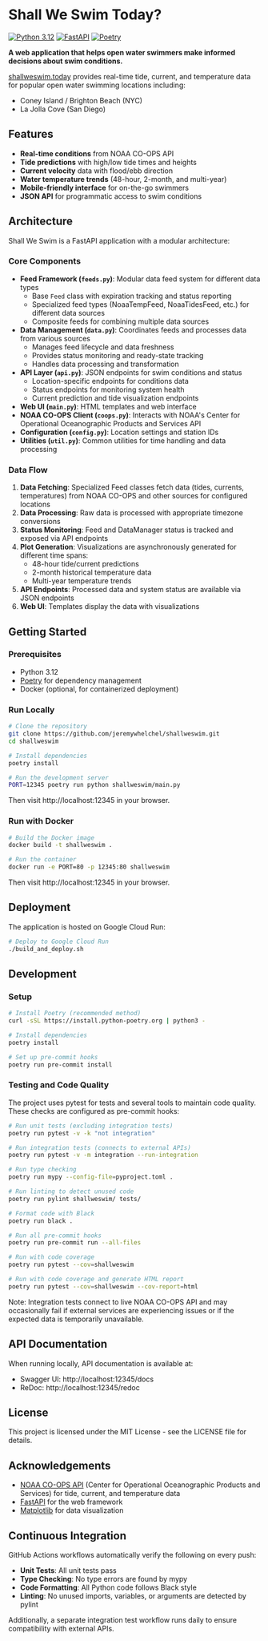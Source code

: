 # Shall We Swim Today?

[![Python 3.12](https://img.shields.io/badge/python-3.12-blue.svg)](https://www.python.org/downloads/)
[![FastAPI](https://img.shields.io/badge/FastAPI-0.115+-green.svg)](https://fastapi.tiangolo.com/)
[![Poetry](https://img.shields.io/badge/Poetry-Managed-blueviolet)](https://python-poetry.org/)

**A web application that helps open water swimmers make informed decisions about swim conditions.**

[shallweswim.today](https://shallweswim.today) provides real-time tide, current, and temperature data for popular open water swimming locations including:

- Coney Island / Brighton Beach (NYC)
- La Jolla Cove (San Diego)

## Features

- **Real-time conditions** from NOAA CO-OPS API
- **Tide predictions** with high/low tide times and heights
- **Current velocity** data with flood/ebb direction
- **Water temperature trends** (48-hour, 2-month, and multi-year)
- **Mobile-friendly interface** for on-the-go swimmers
- **JSON API** for programmatic access to swim conditions

## Architecture

Shall We Swim is a FastAPI application with a modular architecture:

### Core Components

- **Feed Framework (`feeds.py`)**: Modular data feed system for different data types
  - Base `Feed` class with expiration tracking and status reporting
  - Specialized feed types (NoaaTempFeed, NoaaTidesFeed, etc.) for different data sources
  - Composite feeds for combining multiple data sources
- **Data Management (`data.py`)**: Coordinates feeds and processes data from various sources
  - Manages feed lifecycle and data freshness
  - Provides status monitoring and ready-state tracking
  - Handles data processing and transformation
- **API Layer (`api.py`)**: JSON endpoints for swim conditions and status
  - Location-specific endpoints for conditions data
  - Status endpoints for monitoring system health
  - Current prediction and tide visualization endpoints
- **Web UI (`main.py`)**: HTML templates and web interface
- **NOAA CO-OPS Client (`coops.py`)**: Interacts with NOAA's Center for Operational Oceanographic Products and Services API
- **Configuration (`config.py`)**: Location settings and station IDs
- **Utilities (`util.py`)**: Common utilities for time handling and data processing

### Data Flow

1. **Data Fetching**: Specialized Feed classes fetch data (tides, currents, temperatures) from NOAA CO-OPS and other sources for configured locations
2. **Data Processing**: Raw data is processed with appropriate timezone conversions
3. **Status Monitoring**: Feed and DataManager status is tracked and exposed via API endpoints
4. **Plot Generation**: Visualizations are asynchronously generated for different time spans:
   - 48-hour tide/current predictions
   - 2-month historical temperature data
   - Multi-year temperature trends
5. **API Endpoints**: Processed data and system status are available via JSON endpoints
6. **Web UI**: Templates display the data with visualizations

## Getting Started

### Prerequisites

- Python 3.12
- [Poetry](https://python-poetry.org/) for dependency management
- Docker (optional, for containerized deployment)

### Run Locally

```bash
# Clone the repository
git clone https://github.com/jeremywhelchel/shallweswim.git
cd shallweswim

# Install dependencies
poetry install

# Run the development server
PORT=12345 poetry run python shallweswim/main.py
```

Then visit http://localhost:12345 in your browser.

### Run with Docker

```bash
# Build the Docker image
docker build -t shallweswim .

# Run the container
docker run -e PORT=80 -p 12345:80 shallweswim
```

Then visit http://localhost:12345 in your browser.

## Deployment

The application is hosted on Google Cloud Run:

```bash
# Deploy to Google Cloud Run
./build_and_deploy.sh
```

## Development

### Setup

```bash
# Install Poetry (recommended method)
curl -sSL https://install.python-poetry.org | python3 -

# Install dependencies
poetry install

# Set up pre-commit hooks
poetry run pre-commit install
```

### Testing and Code Quality

The project uses pytest for tests and several tools to maintain code quality. These checks are configured as pre-commit hooks:

```bash
# Run unit tests (excluding integration tests)
poetry run pytest -v -k "not integration"

# Run integration tests (connects to external APIs)
poetry run pytest -v -m integration --run-integration

# Run type checking
poetry run mypy --config-file=pyproject.toml .

# Run linting to detect unused code
poetry run pylint shallweswim/ tests/

# Format code with Black
poetry run black .

# Run all pre-commit hooks
poetry run pre-commit run --all-files

# Run with code coverage
poetry run pytest --cov=shallweswim

# Run with code coverage and generate HTML report
poetry run pytest --cov=shallweswim --cov-report=html
```

Note: Integration tests connect to live NOAA CO-OPS API and may occasionally fail if external services are experiencing issues or if the expected data is temporarily unavailable.

## API Documentation

When running locally, API documentation is available at:

- Swagger UI: http://localhost:12345/docs
- ReDoc: http://localhost:12345/redoc

## License

This project is licensed under the MIT License - see the LICENSE file for details.

## Acknowledgements

- [NOAA CO-OPS API](https://tidesandcurrents.noaa.gov/api/) (Center for Operational Oceanographic Products and Services) for tide, current, and temperature data
- [FastAPI](https://fastapi.tiangolo.com/) for the web framework
- [Matplotlib](https://matplotlib.org/) for data visualization

## Continuous Integration

GitHub Actions workflows automatically verify the following on every push:

- **Unit Tests**: All unit tests pass
- **Type Checking**: No type errors are found by mypy
- **Code Formatting**: All Python code follows Black style
- **Linting**: No unused imports, variables, or arguments are detected by pylint

Additionally, a separate integration test workflow runs daily to ensure compatibility with external APIs.

